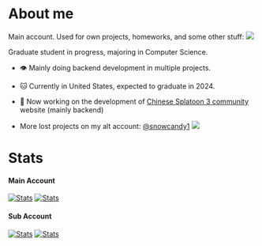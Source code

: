 # About me

Main account. Used for own projects, homeworks, and some other stuff: <img src="https://img.shields.io/github/followers/snowcandy2?logo=github&style=for-the-badge&color=ffffff&labelColor=000000"
/>

Graduate student in progress, majoring in Computer Science. 

- 👁 Mainly doing backend development in multiple projects. 

- 🐱 Currently in United States, expected to graduate in 2024.

- 🐙 Now working on the development of <a href="//spla.tools">Chinese Splatoon 3 community</a> website (mainly backend)

- More lost projects on my alt account: <a href="//github.com/snowcandy1">@snowcandy1</a> <img src="https://img.shields.io/github/followers/snowcandy1?logo=github&style=for-the-badge&color=ffffff&labelColor=000000"
/>

# Stats

#### Main Account

[![Stats](https://github-readme-stats.vercel.app/api?username=snowcandy2&layout=compact)]() [![Stats](https://github-readme-stats.vercel.app/api/top-langs/?username=snowcandy2&layout=compact)]()

#### Sub Account

[![Stats](https://github-readme-stats.vercel.app/api?username=snowcandy2&layout=compact)]() [![Stats](https://github-readme-stats.vercel.app/api/top-langs/?username=snowcandy2&layout=compact)]()